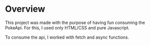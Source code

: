 # Overview 

This project was made with the purpose of having fun consuming the PokeApi. For this, I used only HTML/CSS and pure Javascript.

To consume the api, I worked with fetch and async functions.